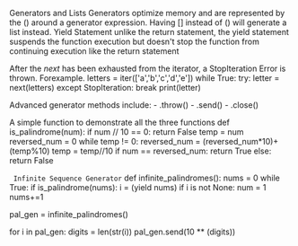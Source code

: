 Generators and Lists 
Generators optimize memory and are represented by the () around a generator expression.
Having [] instead of () will generate a list instead.
Yield Statement 
unlike the return statement, the yield statement suspends the function execution but doesn't stop the function from continuing execution like the return statement

After the *next* has been exhausted from the iterator, a StopIteration Error is thrown.
Forexample.
    letters = iter(['a','b','c','d','e'])
    while True:
        try:
            letter = next(letters)
        except StopIteration:
            break
        print(letter)
            
Advanced generator methods include:
    - .throw()
    - .send()
    - .close()

A simple function to demonstrate all the three functions
def is_palindrome(num):
    if num // 10 == 0:
        return False
    temp = num
    reversed_num = 0
    while temp != 0:
        reversed_num = (reversed_num*10)+(temp%10)
        temp = temp//10
    if num == reversed_num:
        return True
    else:
        return False

``` Infinite Sequence Generator```
def infinite_palindromes():
    nums = 0
    while True:
        if is_palindrome(nums):
            i = (yield nums)
            if i is not None:
                num = 1
        nums+=1

pal_gen = infinite_palindromes()

for i in pal_gen:
    digits = len(str(i))
    pal_gen.send(10 ** (digits))    
